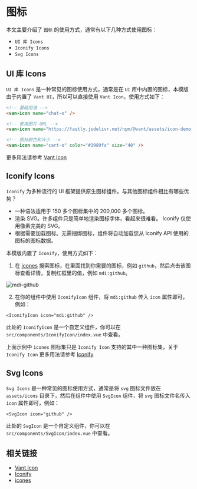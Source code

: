 # 图标

本文主要介绍了 `图标` 的使用方式，通常有以下几种方式使用图标：

- `UI 库 Icons`
- `Iconify Icons`
- `Svg Icons`

## UI 库 Icons

`UI 库 Icons` 是一种常见的图标使用方式，通常是在 `UI` 库中内置的图标，本模版由于内置了 `Vant UI`，所以可以直接使用 `Vant Icon`，使用方式如下：

```html
<!-- 基础用法 -->
<van-icon name="chat-o" />

<!-- 使用图片 URL -->
<van-icon name="https://fastly.jsdelivr.net/npm/@vant/assets/icon-demo.png" />

<!-- 图标颜色和大小 -->
<van-icon name="cart-o" color="#1989fa" size="40" />
```

更多用法请参考 [Vant Icon](https://vant-ui.github.io/vant/?source=vuejsorg#/zh-CN/icon)

## Iconify Icons

`Iconify` 为多种流行的 UI 框架提供原生图标组件。与其他图标组件相比有哪些优势？

- 一种语法适用于 150 多个图标集中的 200,000 多个图标。
- 渲染 SVG。许多组件只是简单地渲染图标字体，看起来很难看。 Iconify 仅使用像素完美的 SVG。
- 根据需要加载图标。无需捆绑图标，组件将自动加载您从 Iconify API 使用的图标的图标数据。

本模版内置了 `Iconify`，使用方式如下：

1. 在 [icones](https://icones.js.org/) 搜索图标，在里面找到你需要的图标，例如 `github`，然后点击该图标查看详情，复制红框里的值，例如 `mdi:github`。

![mdi-github](../images/mdi-github.png)

2. 在你的组件中使用 `IconifyIcon` 组件，将 `mdi:github` 传入 `icon` 属性即可，例如：

```vue
<IconifyIcon icon="mdi:github" />
```

此处的 `IconifyIcon` 是一个自定义组件，你可以在 `src/components/IconifyIcon/index.vue` 中查看。

上面示例中 `icones` 图标集只是 `Iconify Icon` 支持的其中一种图标集，关于 `Iconify Icon` 更多用法请参考 [Iconify](https://iconify.design/docs/icon-components/vue/)

## Svg Icons

`Svg Icons` 是一种常见的图标使用方式，通常是将 `svg` 图标文件放在 `assets/icons` 目录下，然后在组件中使用 `SvgIcon` 组件，将 `svg` 图标文件名传入 `icon` 属性即可，例如：

```vue
<SvgIcon icon="github" />
```

此处的 `SvgIcon` 是一个自定义组件，你可以在 `src/components/SvgIcon/index.vue` 中查看。

## 相关链接

- [Vant Icon](https://vant-ui.github.io/vant/?source=vuejsorg#/zh-CN/icon)
- [Iconify](https://iconify.design/docs/icon-components/vue/)
- [icones](https://icones.js.org/)
